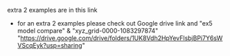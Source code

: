extra 2 examples are in this link

- for an extra 2 examples 
please check out Google drive link and "ex5 model compare" & "xyz_grid-0000-1083297874"
"https://drive.google.com/drive/folders/1UK8Vdh2HpYevFlsbjBPi7Y6sWVScqEyk?usp=sharing"